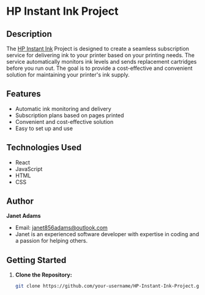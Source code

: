 # HP Instant Ink Project

## Description
The <a href="https://www-hpinstantink.com">HP Instant Ink</a> Project is designed to create a seamless subscription service for delivering ink to your printer based on your printing needs. The service automatically monitors ink levels and sends replacement cartridges before you run out. The goal is to provide a cost-effective and convenient solution for maintaining your printer's ink supply.

## Features
- Automatic ink monitoring and delivery
- Subscription plans based on pages printed
- Convenient and cost-effective solution
- Easy to set up and use

## Technologies Used
- React
- JavaScript
- HTML
- CSS

## Author
**Janet Adams**
- Email: janet856adams@outlook.com
- Janet is an experienced software developer with expertise in coding and a passion for helping others.

## Getting Started
1. **Clone the Repository:**
   ```bash
   git clone https://github.com/your-username/HP-Instant-Ink-Project.git
